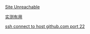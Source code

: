 [Site Unreachable](https://zhuanlan.zhihu.com/p/521340971)

[实测有用](碎片整理/剪藏/坑：ssh%20-%20%20connect%20to%20host%20github.com%20port%2022%20-%20%20Connection%20refused.md)

[ssh connect to host github.com port 22](00-编程经验/问题解决方案/ssh%20connect%20to%20host%20github.com%20port%2022.md)